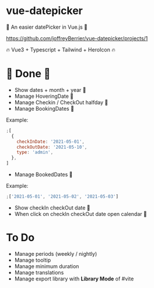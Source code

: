 # vue-datepicker

👊 An easier datePicker in Vue.js 👊

https://github.com/joffreyBerrier/vue-datepicker/projects/1

🔥 Vue3 + Typescript + Tailwind + HeroIcon 🔥

# 👊 Done 👊

- Show dates + month + year 👊
- Manage HoveringDate 👊
- Manage Checkin / CheckOut halfday 👊
- Manage BookingDates 👊

Example:

```javascript
;[
  {
    checkInDate: '2021-05-01',
    checkOutDate: '2021-05-10',
    type: 'admin',
  },
]
```

- Manage BookedDates 👊

Example:

```javascript
;['2021-05-01', '2021-05-02', '2021-05-03']
```

- Show checkIn checkOut date 👊
- When click on checkIn checkOut date open calendar 👊

# To Do

- Manage periods (weekly / nightly)
- Manage tooltip
- Manage minimum duration
- Manage translations
- Manage export library with **Library Mode** of #vite
